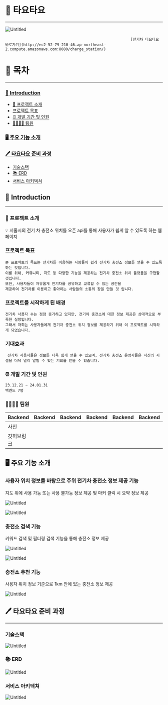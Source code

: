 # 🚙 타요타요

---

![Untitled](https://prod-files-secure.s3.us-west-2.amazonaws.com/e1787c5e-ba83-425f-8c51-df2f8e5d74b0/49e0df45-6a39-4e44-849c-579973ebb3c6/Untitled.png)

                                                            [전기차 타요타요 바로가기](http://ec2-52-79-210-46.ap-northeast-2.compute.amazonaws.com:8080/charge_station/)

# 📖 목차

---

### [🚙 Introduction](#🚙-Introduction)

- [🚀 프로젝트 소개](https://www.notion.so/7887ca4280914f0e95b19a6a8742e253?pvs=21)
- [프로젝트 목표](https://www.notion.so/08414bddd46c4cdc826fe9b6984609cd?pvs=21)
- [⏰ 개발 기간 및 인원 ](https://www.notion.so/0a49fc428321443d8b2a8f3465aa253c?pvs=21)
- [👨‍👩‍👧‍👦 팀원 ](https://www.notion.so/e6c034d187024355a6a5055e4b392a35?pvs=21)

### [🖥️ 주요 기능 소개](https://www.notion.so/0ddf89baead0487f915865a0f8121eaf?pvs=21)

### [🖊️ 타요타요 준비 과정](https://www.notion.so/0ddf89baead0487f915865a0f8121eaf?pvs=21)

- [기술스택](https://www.notion.so/2108b2f3c7bf430cb37c58d6ad816af0?pvs=21)
- [📚 ERD](https://www.notion.so/ERD-94f7bab575a04c87b51ab983efde6323?pvs=21)
- [서비스 아키텍쳐](https://www.notion.so/acf7232e883644d1b36f65e0db3e1d75?pvs=21)

## 🚙 Introduction

---

### 🚀 프로젝트 소개

<aside>
💡 서울시의 전기 차 충전소 위치를 오픈 api를 통해 사용자가 쉽게 알 수 있도록 하는 웹페이지

</aside>

### 프로젝트 목표

```
본 프로젝트의 목표는 전기차를 이용하는 사람들이 쉽게 전기차 충전소 정보를 얻을 수 있도록 하는 것입니다.
이를 위해, 커뮤니티, 지도 등 다양한 기능을 제공하는 전기차 충전소 위치 플랫폼을 구현할 것입니다.
또한, 사용자들이 자유롭게 전기차를 공유하고 교류할 수 있는 공간을
제공하여 전기차를 이용하고 좋아하는 사람들의 소통의 장을 만들 것 입니다.
```

### 프로젝트를 시작하게 된 배경

```
전기차 사용자 수는 점점 증가하고 있지만, 전기차 충전소에 대한 정보 제공은 상대적으로 부족한 실정입니다.
그래서 저희는 사용자들에게 전기차 충전소 위치 정보를 제공하기 위해 이 프로젝트를 시작하게 되었습니다.
```

### 기대효과

```
 전기차 사용자들은 정보를 더욱 쉽게 얻을 수 있으며, 전기차 충전소 운영자들은 자신의 시설을 더욱 널리 알릴 수 있는 기회를 얻을 수 있습니다. 
```

### ⏰ 개발 기간 및 인원

```
23.12.21 ~ 24.01.31
백엔드 7명
```

### 👨‍👩‍👧‍👦 팀원

| Backend | Backend | Backend | Backend | Backend | Backend | Backend |
| --- | --- | --- | --- | --- | --- | --- |
| 사진 |  |  |  |  |  |  |
| 깃허브링크 |  |  |  |  |  |  |

## 🖥️ 주요 기능 소개

### **사용자 위치 정보를 바탕으로 주위 전기차 충전소 정보 제공 기능**

지도 위에 사용 가능 또는 사용 불가능 정보 제공 및 마커 클릭 시 요약 정보 제공

![Untitled](https://prod-files-secure.s3.us-west-2.amazonaws.com/e1787c5e-ba83-425f-8c51-df2f8e5d74b0/bb32491d-f777-4659-993b-e7ee3b26ecf2/Untitled.png)

![Untitled](https://prod-files-secure.s3.us-west-2.amazonaws.com/e1787c5e-ba83-425f-8c51-df2f8e5d74b0/2f632213-4b85-43d8-8f83-a8c8696dd4a8/Untitled.png)

### 충전소 검색 기능

키워드 검색 및 필터링 검색 기능을 통해 충전소 정보 제공

![Untitled](https://prod-files-secure.s3.us-west-2.amazonaws.com/e1787c5e-ba83-425f-8c51-df2f8e5d74b0/370d53de-1153-465a-8c40-241ff75a80e4/Untitled.png)

![Untitled](https://prod-files-secure.s3.us-west-2.amazonaws.com/e1787c5e-ba83-425f-8c51-df2f8e5d74b0/d75cc842-a14f-421b-a668-9e1ef26403e2/Untitled.png)

### 충전소 추천 기능

사용자 위치 정보 기준으로 1km 안에 있는 충전소 정보 제공

![Untitled](https://prod-files-secure.s3.us-west-2.amazonaws.com/e1787c5e-ba83-425f-8c51-df2f8e5d74b0/e80e3b1e-261d-4bcd-bf9d-f35d017de9da/Untitled.png)

## 🖊️ 타요타요 준비 과정

---

### 기술스택

![Untitled](https://prod-files-secure.s3.us-west-2.amazonaws.com/e1787c5e-ba83-425f-8c51-df2f8e5d74b0/58e2162f-621e-4707-b408-d9f1acbc892d/Untitled.png)

### 📚 ERD

![Untitled](https://prod-files-secure.s3.us-west-2.amazonaws.com/e1787c5e-ba83-425f-8c51-df2f8e5d74b0/804c92a1-32cc-473c-93da-9fe2c71dc576/Untitled.png)

### 서비스 아키텍쳐

![Untitled](https://prod-files-secure.s3.us-west-2.amazonaws.com/e1787c5e-ba83-425f-8c51-df2f8e5d74b0/670c9b91-2055-4347-bfd9-e1bc70966efa/Untitled.png)
